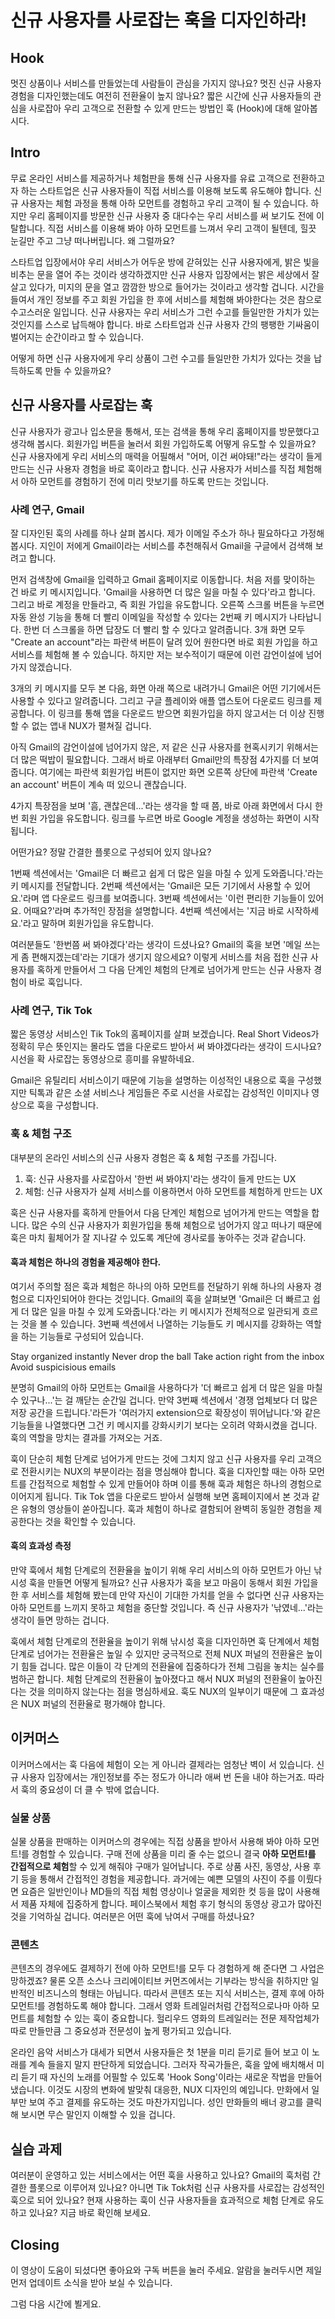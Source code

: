 # 신규 사용자를 사로잡는 훅을 디자인하라!

## Hook
멋진 상품이나 서비스를 만들었는데 사람들이 관심을 가지지 않나요? 멋진 신규 사용자 경험을 디자인했는데도 여전히 전환율이 높지 않나요? 짧은 시간에 신규 사용자들의 관심을 사로잡아 우리 고객으로 전환할 수 있게 만드는 방법인 훅 (Hook)에 대해 알아봅시다.

## Intro
무료 온라인 서비스를 제공하거나 체험판을 통해 신규 사용자를 유료 고객으로 전환하고자 하는 스타트업은 신규 사용자들이 직접 서비스를 이용해 보도록 유도해야 합니다. 신규 사용자는 체험 과정을 통해 아하 모먼트를 경험하고 우리 고객이 될 수 있습니다. 하지만 우리 홈페이지를 방문한 신규 사용자 중 대다수는 우리 서비스를 써 보기도 전에 이탈합니다. 직접 서비스를 이용해 봐야 아하 모먼트를 느껴서 우리 고객이 될텐데, 힐끗 눈길만 주고 그냥 떠나버립니다. 왜 그럴까요? 

스타트업 입장에서야 우리 서비스가 어두운 방에 갇혀있는 신규 사용자에게, 밝은 빛을 비추는 문을 열어 주는 것이라 생각하겠지만 신규 사용자 입장에서는 밝은 세상에서 잘 살고 있다가, 미지의 문을 열고 깜깜한 방으로 들어가는 것이라고 생각할 겁니다. 시간을 들여서 개인 정보를 주고 회원 가입을 한 후에 서비스를 체험해 봐야한다는 것은 참으로 수고스러운 일입니다. 신규 사용자는 우리 서비스가 그런 수고를 들일만한 가치가 있는 것인지를 스스로 납득해야 합니다. 바로 스타트업과 신규 사용자 간의 팽팽한 기싸움이 벌어지는 순간이라고 할 수 있습니다.

어떻게 하면 신규 사용자에게 우리 상품이 그런 수고를 들일만한 가치가 있다는 것을 납득하도록 만들 수 있을까요?

## 신규 사용자를 사로잡는 훅
신규 사용자가 광고나 입소문을 통해서, 또는 검색을 통해 우리 홈페이지를 방문했다고 생각해 봅시다. 회원가입 버튼을 눌러서 회원 가입하도록 어떻게 유도할 수 있을까요? 신규 사용자에게 우리 서비스의 매력을 어필해서 "어머, 이건 써야돼!"라는 생각이 들게 만드는 신규 사용자 경험을 바로 훅이라고 합니다. 신규 사용자가 서비스를 직접 체험해서 아하 모먼트를 경험하기 전에 미리 맛보기를 하도록 만드는 것입니다.

### 사례 연구, Gmail
잘 디자인된 훅의 사례를 하나 살펴 봅시다. 제가 이메일 주소가 하나 필요하다고 가정해 봅시다. 지인이 저에게 Gmail이라는 서비스를 추천해줘서 Gmail을 구글에서 검색해 보려고 합니다.

먼저 검색창에 Gmail을 입력하고 Gmail 홈페이지로 이동합니다. 처음 저를 맞이하는 건 바로 키 메시지입니다. 'Gmail을 사용하면 더 많은 일을 마칠 수 있다'라고 합니다. 그리고 바로 계정을 만들라고, 즉 회원 가입을 유도합니다. 오른쪽 스크롤 버튼을 누르면 자동 완성 기능을 통해 더 빨리 이메일을 작성할 수 있다는 2번째 키 메시지가 나타납니다. 한번 더 스크롤을 하면 답장도 더 빨리 할 수 있다고 알려줍니다. 3개 화면 모두 "Create an account"라는 파란색 버튼이 달려 있어 원한다면 바로 회원 가입을 하고 서비스를 체험해 볼 수 있습니다. 하지만 저는 보수적이기 때문에 이런 감언이설에 넘어가지 않겠습니다.

3개의 키 메시지를 모두 본 다음, 화면 아래 쪽으로 내려가니 Gmail은 어떤 기기에서든 사용할 수 있다고 알려줍니다. 그리고 구글 플레이와 애플 앱스토어 다운로드 링크를 제공합니다. 이 링크를 통해 앱을 다운로드 받으면 회원가입을 하지 않고서는 더 이상 진행할 수 없는 앱내 NUX가 펼쳐질 겁니다.

아직 Gmail의 감언이설에 넘어가지 않은, 저 같은 신규 사용자를 현혹시키기 위해서는 더 많은 떡밥이 필요합니다. 그래서 바로 아래부터 Gmail만의 특장점 4가지를 더 보여줍니다. 여기에는 파란색 회원가입 버튼이 없지만 화면 오른쪽 상단에 파란색 'Create an account' 버튼이 계속 떠 있으니 괜찮습니다.

4가지 특장점을 보며 '흠, 괜찮은데...'라는 생각을 할 때 쯤, 바로 아래 화면에서 다시 한번 회원 가입을 유도합니다. 링크를 누르면 바로 Google 계정을 생성하는 화면이 시작됩니다.

어떤가요? 정말 간결한 플롯으로 구성되어 있지 않나요?

1번째 섹션에서는 'Gmail은 더 빠르고 쉽게 더 많은 일을 마칠 수 있게 도와줍니다.'라는 키 메시지를 전달합니다.
2번째 섹션에서는 'Gmail은 모든 기기에서 사용할 수 있어요.'라며 앱 다운로드 링크를 보여줍니다.
3번째 섹션에서는 '이런 편리한 기능들이 있어요. 어때요?'라며 추가적인 장점을 설명합니다.
4번째 섹션에서는 '지금 바로 시작하세요.'라고 말하며 회원가입을 유도합니다.

여러분들도 '한번쯤 써 봐야겠다'라는 생각이 드셨나요? Gmail의 훅을 보면 '메일 쓰는게 좀 편해지겠는데'라는 기대가 생기지 않으세요? 이렇게 서비스를 처음 접한 신규 사용자를 혹하게 만들어서 그 다음 단계인 체험의 단계로 넘어가게 만드는 신규 사용자 경험이 바로 훅입니다.

### 사례 연구, Tik Tok
짧은 동영상 서비스인 Tik Tok의 홈페이지를 살펴 보겠습니다. Real Short Videos가 정확히 무슨 뜻인지는 몰라도 앱을 다운로드 받아서 써 봐야겠다라는 생각이 드시나요? 시선을 확 사로잡는 동영상으로 흥미를 유발하네요. 

Gmail은 유틸리티 서비스이기 때문에 기능을 설명하는 이성적인 내용으로 훅을 구성했지만 틱톡과 같은 소셜 서비스나 게임들은 주로 시선을 사로잡는 감성적인 이미지나 영상으로 훅을 구성합니다.

### 훅 & 체험 구조
대부분의 온라인 서비스의 신규 사용자 경험은 훅 & 체험 구조를 가집니다.

1. 훅: 신규 사용자를 사로잡아서 '한번 써 봐야지'라는 생각이 들게 만드는 UX
2. 체험: 신규 사용자가 실제 서비스를 이용하면서 아하 모먼트를 체험하게 만드는 UX

훅은 신규 사용자를 혹하게 만들어서 다음 단계인 체험으로 넘어가게 만드는 역할을 합니다. 많은 수의 신규 사용자가 회원가입을 통해 체험으로 넘어가지 않고 떠나기 때문에 훅은 마치 휠체어가 잘 지나갈 수 있도록 계단에 경사로를 놓아주는 것과 같습니다.

#### 훅과 체험은 하나의 경험을 제공해야 한다.
여기서 주의할 점은 훅과 체험은 하나의 아하 모먼트를 전달하기 위해 하나의 사용자 경험으로 디자인되어야 한다는 것입니다. Gmail의 훅을 살펴보면 'Gmail은 더 빠르고 쉽게 더 많은 일을 마칠 수 있게 도와줍니다.'라는 키 메시지가 전체적으로 일관되게 흐르는 것을 볼 수 있습니다. 3번째 섹션에서 나열하는 기능들도 키 메시지를 강화하는 역할을 하는 기능들로 구성되어 있습니다. 

Stay organized instantly
Never drop the ball
Take action right from the inbox
Avoid suspicisious emails

분명히 Gmail의 아하 모먼트는 Gmail을 사용하다가 '더 빠르고 쉽게 더 많은 일을 마칠 수 있구나...'는 걸 깨닫는 순간일 겁니다. 만약 3번째 섹션에서 '경쟁 업체보다 더 많은 저장 공간을 드립니다.'라든가 '여러가지 extension으로 확장성이 뛰어납니다.'와 같은 기능들을 나열했다면 그건 키 메시지를 강화시키기 보다는 오히려 약화시켰을 겁니다. 훅의 역할을 망치는 결과를 가져오는 거죠.

훅이 단순히 체험 단계로 넘어가게 만드는 것에 그치지 않고 신규 사용자를 우리 고객으로 전환시키는 NUX의 부분이라는 점을 명심해야 합니다. 훅을 디자인할 때는 아하 모먼트를 간접적으로 체험할 수 있게 만들어야 하며 이를 통해 훅과 체험은 하나의 경험으로 이어지게 됩니다. Tik Tok 앱을 다운로드 받아서 실행해 보면 홈페이지에서 본 것과 같은 유형의 영상들이 쏟아집니다. 훅과 체험이 하나로 결함되어 완벽히 동일한 경험을 제공한다는 것을 확인할 수 있습니다.

#### 훅의 효과성 측정
<!--(퍼널 슬라이드 만들기)
(홈페이지 방문 > 홈페이지 살펴 보기 > 회원 가입 버튼 클릭 > 회원 가입 완료 > 이메일 수신 > 이메일 답신 (아하 모먼트, 가정)
-->

만약 훅에서 체험 단계로의 전환율을 높이기 위해 우리 서비스의 아하 모먼트가 아닌 낚시성 훅을 만들면 어떻게 될까요? 신규 사용자가 훅을 보고 마음이 동해서 회원 가입을 한 후 서비스를 체험해 봤는데 만약 자신이 기대한 가치를 얻을 수 없다면 신규 사용자는 아하 모먼트를 느끼지 못하고 체험을 중단할 것입니다. 즉 신규 사용자가 '낚였네...'라는 생각이 들면 망하는 겁니다. 

훅에서 체험 단계로의 전환율을 높이기 위해 낚시성 훅을 디자인하면 훅 단계에서 체험 단계로 넘어가는 전환율은 높일 수 있지만 궁극적으로 전체 NUX 퍼널의 전환율은 높이기 힘들 겁니다. 많은 이들이 각 단계의 전환율에 집중하다가 전체 그림을 놓치는 실수를 범하곤 합니다. 체험 단계로의 전환율이 높아졌다고 해서 NUX 퍼널의 전환율이 높아진다는 것을 의미하지 않는다는 점을 명심하세요. 훅도 NUX의 일부이기 때문에 그 효과성은 NUX 퍼널의 전환율로 평가해야 합니다.  

## 이커머스
이커머스에서는 훅 다음에 체험이 오는 게 아니라 결제라는 엄청난 벽이 서 있습니다. 신규 사용자 입장에서는 개인정보를 주는 정도가 아니라 애써 번 돈을 내야 하는거죠. 따라서 훅의 중요성이 더 클 수 밖에 없습니다.

### 실물 상품
실물 상품을 판매하는 이커머스의 경우에는 직접 상품을 받아서 사용해 봐야 아하 모먼트!를 경험할 수 있습니다. 구매 전에 상품을 미리 줄 수는 없으니 결국 **아하 모먼트!를 간접적으로 체험**할 수 있게 해줘야 구매가 일어납니다. 주로 상품 사진, 동영상, 사용 후기 등을 통해서 간접적인 경험을 제공합니다. 과거에는 예쁜 모델의 사진이 주를 이뤘다면 요즘은 일반인이나 MD들의 직접 체험 영상이나 얼굴을 제외한 컷 등을 많이 사용해서 제품 자체에 집중하게 합니다. 페이스북에서 체험 후기 형식의 동영상 광고가 많아진 것을 기억하실 겁니다. 여러분은 어떤 훅에 낚여서 구매를 하셨나요?

### 콘텐츠
콘텐츠의 경우에도 결제하기 전에 아하 모먼트!를 모두 다 경험하게 해 준다면 그 사업은 망하겠죠? 물론 오픈 소스나 크리에이티브 커먼즈에서는 기부라는 방식을 취하지만 일반적인 비즈니스의 형태는 아닙니다. 따라서 콘텐츠 또는 지식 서비스는, 결제 후에 아하 모먼트!를 경험하도록 해야 합니다. 그래서 영화 트레일러처럼 간접적으로나마 아하 모먼트를 체험할 수 있는 훅이 중요합니다. 헐리우드 영화의 트레일러는 전문 제작업체가 따로 만들만큼 그 중요성과 전문성이 높게 평가되고 있습니다.

온라인 음악 서비스가 대세가 되면서 사용자들은 첫 1분을 미리 듣기로 들어 보고 이 노래를 계속 들을지 말지 판단하게 되었습니다. 그러자 작곡가들은, 훅을 앞에 배치해서 미리 듣기 때 자신의 노래를 어필할 수 있도록 'Hook Song'이라는 새로운 작법을 만들어 냈습니다. 이것도 시장의 변화에 발맞춰 대응한, NUX 디자인의 예입니다. 만화에서 일부만 보여 주고 결제를 유도하는 것도 마찬가지입니다. 성인 만화들의 배너 광고를 클릭해 보시면 무슨 말인지 이해할 수 있을 겁니다.

## 실습 과제
여러분이 운영하고 있는 서비스에서는 어떤 훅을 사용하고 있나요? Gmail의 훅처럼 간결한 플롯으로 이루어져 있나요? 아니면 Tik Tok처럼 신규 사용자를 사로잡는 감성적인 훅으로 되어 있나요? 현재 사용하는 훅이 신규 사용자들을 효과적으로 체험 단계로 유도하고 있나요? 지금 바로 확인해 보세요.

## Closing
이 영상이 도움이 되셨다면 좋아요와 구독 버튼을 눌러 주세요. 알람을 눌러두시면 제일 먼저 업데이트 소식을 받아 보실 수 있습니다.

그럼 다음 시간에 뵐게요.





<!--(광고) > (홈페이지 방문) > (회원 가입 버튼 클릭) > 상품 체험 (Trial)
(앱설치 유도 광고) > (앱스토어 페이지) > (다운로드 버튼 클릭) >

Gmail

(앱설치 유도 광고) > 앱스토어 > 다운로드 > 회원가입 > 메일 발송 > 메일 수신
-->



<!--회원 가입
체험 버전 신청

상대적으로 부담이 적게 만들어서 넘어가야 한다.
회원 가입 > 1달 무료 체험 (신용카드 없이) >  신용카드 번호만 받고 체험 > 무료 샘플 받기 > 제품 구매

상품이 매력적으로 보이게 하는 방법

팔리는 단어, 이미지를 만들어라.
혹해서 넘어가야 한다.

-->







